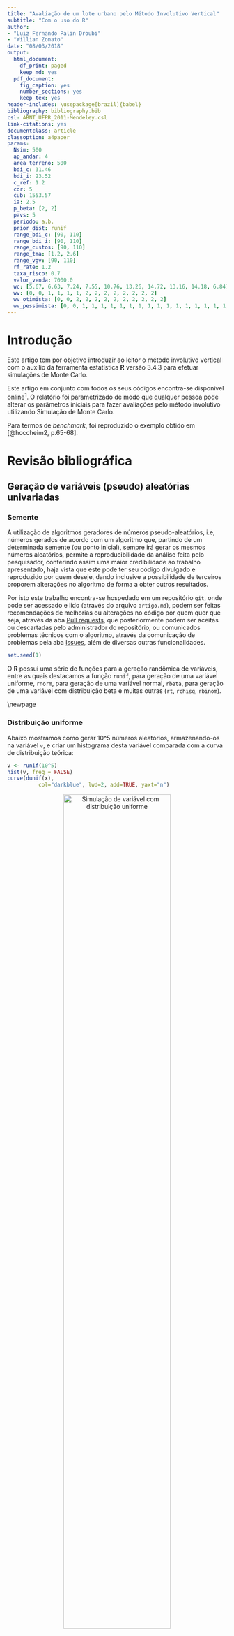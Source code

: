 ```yaml
---
title: "Avaliação de um lote urbano pelo Método Involutivo Vertical"
subtitle: "Com o uso do R"
author: 
- "Luiz Fernando Palin Droubi"
- "Willian Zonato"
date: "08/03/2018"
output:
  html_document:
    df_print: paged
    keep_md: yes
  pdf_document: 
    fig_caption: yes
    number_sections: yes
    keep_tex: yes
header-includes: \usepackage[brazil]{babel} 
bibliography: bibliography.bib
csl: ABNT_UFPR_2011-Mendeley.csl
link-citations: yes
documentclass: article
classoption: a4paper
params:
  Nsim: 500
  ap_andar: 4
  area_terreno: 500
  bdi_c: 31.46
  bdi_i: 23.52
  c_ref: 1.2
  cor: 5
  cub: 1553.57
  ia: 2.5
  p_beta: [2, 2]
  pavs: 5
  periodo: a.b.
  prior_dist: runif
  range_bdi_c: [90, 110]
  range_bdi_i: [90, 110]
  range_custos: [90, 110]
  range_tma: [1.2, 2.6]
  range_vgv: [90, 110]
  rf_rate: 1.2
  taxa_risco: 0.7
  valor_venda: 7000.0
  wc: [5.67, 6.63, 7.24, 7.55, 10.76, 13.26, 14.72, 13.16, 14.18, 6.84]
  wv: [0, 0, 1, 1, 1, 1, 2, 2, 2, 2, 2, 2, 2, 2]
  wv_otimista: [0, 0, 2, 2, 2, 2, 2, 2, 2, 2, 2, 2]
  wv_pessimista: [0, 0, 1, 1, 1, 1, 1, 1, 1, 1, 1, 1, 1, 1, 1, 1, 1, 1, 1, 1, 1, 1]
---
```








# Introdução

Este artigo tem por objetivo introduzir ao leitor o método involutivo vertical com o auxílio da ferramenta estatística **R** versão 3.4.3 para efetuar simulações de Monte Carlo.

Este artigo em conjunto com todos os seus códigos encontra-se disponível online[^1]. O relatório foi parametrizado de modo que qualquer pessoa pode alterar os parâmetros iniciais para fazer avaliações pelo método involutivo utilizando Simulação de Monte Carlo.

Para termos de *benchmark*, foi reproduzido o exemplo obtido em [@hoccheim2, p.65-68].

# Revisão bibliográfica

## Geração de variáveis (pseudo) aleatórias univariadas

### Semente

A utilização de algoritmos geradores de números pseudo-aleatórios, i.e, números gerados de acordo com um algoritmo que, partindo de um determinada semente (ou ponto inicial), sempre irá gerar os mesmos números aleatórios, permite a reproducibilidade da análise feita pelo pesquisador, conferindo assim uma maior credibilidade ao trabalho apresentado, haja vista que este pode ter seu código divulgado e reproduzido por quem deseje, dando inclusive a possibilidade de terceiros proporem alterações no algoritmo de forma a obter outros resultados.

Por isto este trabalho encontra-se hospedado em um repositório `git`, onde pode ser acessado e lido (através do arquivo `artigo.md`), podem ser feitas  recomendações de melhorias ou alterações no código por quem quer que seja, através da aba [Pull requests](https://github.com/lfpdroubi/involutivo_vertical/pulls), que posteriormente podem ser aceitas ou descartadas pelo administrador do repositório, ou comunicados problemas técnicos com o algoritmo, através da comunicação de problemas pela aba [Issues](https://github.com/lfpdroubi/involutivo_vertical/issues), além de diversas outras funcionalidades.

[^1]: [https://github.com/lfpdroubi/involutivo_vertical](https://github.com/lfpdroubi/involutivo_vertical)


```r
set.seed(1)
```

O **R** possui uma série de funções para a geração randômica de variáveis, entre as quais destacamos a função `runif`, para geração de uma variável uniforme, `rnorm`, para geração de uma variável normal, `rbeta`, para geração de uma variável com distribuição beta e muitas outras (`rt`, `rchisq`, `rbinom`).

\newpage

### Distribuição uniforme

Abaixo mostramos como gerar 10^5 números aleatórios, armazenando-os na variável `v`, e criar um histograma desta variável comparada com a curva de distribuição teórica:


```r
v <- runif(10^5)
hist(v, freq = FALSE)
curve(dunif(x),
          col="darkblue", lwd=2, add=TRUE, yaxt="n")
```

<div class="figure" style="text-align: center">
<img src="images/runif-1.png" alt="Simulação de variável com distribuição uniforme" width="70%" />
<p class="caption">Simulação de variável com distribuição uniforme</p>
</div>

### Distribuição normal

O mesmo procedimento pode ser feito para a distribuição normal, onde deve-se definir uma valor para a média (`mean = 10`) e o desvio-padrão (`sd = 2`) dos dados simulados.


```r
v <- rnorm(10^5, mean = 10, sd = 2)
hist(v, freq = FALSE)
curve(dnorm(x, mean = 10, sd = 2), 
          col="darkblue", lwd=2, add=TRUE, yaxt="n")
```

<div class="figure" style="text-align: center">
<img src="images/rnorm-1.png" alt="Simulação de variável com distribuição normal" width="70%" />
<p class="caption">Simulação de variável com distribuição normal</p>
</div>

### Distribuição beta

Para a geração de variáveis com distribuição beta, basta informa os parâmetros de forma da mesma, através dos argumentos `shape1` e` shape2`:


```r
v <- rbeta(10^5, shape1 = 4, shape2 = 4)
hist(v, freq = FALSE)
curve(dbeta(x, 4, 4), 
          col="darkblue", lwd=2, add=TRUE, yaxt="n")
```

<div class="figure" style="text-align: center">
<img src="images/rbeta1-1.png" alt="Simulação de variável com distribuição beta (fatores de forma iguais a 4)" width="70%" />
<p class="caption">Simulação de variável com distribuição beta (fatores de forma iguais a 4)</p>
</div>

No caso da distribuição beta a escolha dos parâmetros deve ser criteriosa, haja vista que a mesma pode assumir as mais diferentes formas. Por exemplo, a distribuição beta com parâmetros de forma iguais a 1 é equivalente à distribuição uniforme


```r
v <- rbeta(10^5, shape1 = 1, shape2 = 1)
hist(v, freq = FALSE)
curve(dunif(x),
          col="darkblue", lwd=2, add=TRUE, yaxt="n")
```

<div class="figure" style="text-align: center">
<img src="images/rbeta2-1.png" alt="Simulação de variável com distribuição beta (fatores de forma iguais a 1)" width="70%" />
<p class="caption">Simulação de variável com distribuição beta (fatores de forma iguais a 1)</p>
</div>

## Geração de variáveis aleatórias multivariadas

### Distribuição normal multivariada

Abaixo demonstramos com simular `n` variáveis aleatórias **independentes** de uma distribuição normal multivariada, assim como obter seus gráficos tridimensionais. Para as simulações podem ser utilizadas a função `mvrnorm`, disponível dentro do pacote `MASS`[-@MASS].


```r
library(MASS)
# Geração
bivn <- mvrnorm(10^5, mu = c(0, 0), Sigma = diag(2))

# Gráficos
par(mfrow = c(2, 3))
# now we do a kernel density estimate
bivn.kde <- kde2d(bivn[,1], bivn[,2], n = 50)

# now plot your results
contour(bivn.kde)
image(bivn.kde)

# fancy contour with image
image(bivn.kde); contour(bivn.kde, add = T)

# fancy perspectives
persp(bivn.kde, phi = 45, theta = 30)
persp(bivn.kde, phi = 45, theta = 30, shade = .1, border = NA)
```

<div class="figure" style="text-align: center">
<img src="images/mvrnorm-1.png" alt="Simulação de variáveis independentes com distribuição normal multivariada" width="70%" />
<p class="caption">Simulação de variáveis independentes com distribuição normal multivariada</p>
</div>

A independência das variáveis foi estabelecida acima através do argumento `Sigma` da função `mvrnorm`, onde estabelecemos uma matriz diagonal de duas dimensões (`diag(2)`).

A matriz de covariância dos dados simulados pode ser verificada como exibimos abaixo:


```r
COV <- cov(bivn)
row.names(COV) <- c("V1", "V2")
colnames(COV) <- c("V1", "V2")
COV %>% kable(format = ifelse(type == "html", "markdown", type),
              caption = "Matriz de correlação verificada", 
              digits = 3,
              booktabs = TRUE) %>%
  kable_styling(bootstrap_options = "striped", 
                full_width = FALSE)
```



|   |     V1|     V2|
|:--|------:|------:|
|V1 |  0.995| -0.002|
|V2 | -0.002|  0.997|

Para simular `n` vairáveis aleatórias **dependentes**, basta fornecermos uma matriz `Sigma` simétrica com os termos fora das diagonais fornecendo o coeficiente de correlação entre elas. Por exemplo:


|   |  V1|  V2|
|:--|---:|---:|
|V1 | 1.0| 0.5|
|V2 | 0.5| 1.0|



```r
# Geração
bivn <- mvrnorm(10^5, mu = c(0, 0), Sigma =  S)

# Gráficos
par(mfrow = c(2, 3))
# now we do a kernel density estimate
bivn.kde <- kde2d(bivn[,1], bivn[,2], n = 50)

# now plot your results
contour(bivn.kde)
image(bivn.kde)

# fancy contour with image
image(bivn.kde); contour(bivn.kde, add = T)

# fancy perspectives
persp(bivn.kde, phi = 45, theta = 30)
persp(bivn.kde, phi = 45, theta = 30, shade = .1, border = NA)
```

<div class="figure" style="text-align: center">
<img src="images/mvnormdep-1.png" alt="Simulação de variáveis dependentes ($\rho = 0,5$) com distribuição normal multivariada" width="70%" />
<p class="caption">Simulação de variáveis dependentes ($\rho = 0,5$) com distribuição normal multivariada</p>
</div>


### Distribuição de Dirichlet

A simulação de dados multivariados da distribuição de Dirichlet, que é uma versão generalização multivariada da distribuição beta, pode ser feita através da função `rdirichlet`, do pacote `LearnBayes`[@LearnBayes]:


```r
# Geração
m <- rdirichlet(10^2, par = c(1, 1))
dir.kde <- kde2d(m[,1], m[,2], n = 50)

# Gráficos
par(mfrow = c(2, 3))
# now plot your results
contour(dir.kde)
image(dir.kde)
persp(dir.kde, phi = 45, theta = 30)

# fancy contour with image
image(dir.kde); contour(dir.kde, add = T)

# fancy perspective
persp(dir.kde, phi = 45, theta = 30, shade = .1, border = NA)
```

<div class="figure" style="text-align: center">
<img src="images/dirichlet-1.png" alt="Simulação de distribuição Dirichlet - parâmetros iguais a 1" width="70%" />
<p class="caption">Simulação de distribuição Dirichlet - parâmetros iguais a 1</p>
</div>

### Simulação de variáveis aleatórias dependentes usando Copulas

Para a simulação de variáveis dependentes de quaisquer distribuições, a utilização do Método Copulas é interessante. Há alguns pacotes que implementam este método, como o pacote `simstudy`[-simstudy], cuja utilização para o método Copulas pode ser vista em @Copulas. Mas o método também pode ser facilmente implementado com as funções básicas apresentadas até aqui[ver @econometrics].

O método consiste em primeiramente gerar `n` variaveis aleatórias dependentes com a função normal multivariada, transformar estas variáveis brutas em `n` vetores de probabilidades normal através da função `pnorm` e finalmente transformar estes vetores de probabilidades normais em vetores de quantis da distribuição desejada.

Uma versão personalizada deste método com foco na aplicação do Método de Monte Carlo à avaliação de imóveis pelo método involutivo foi elaborada por este autor e encontra-se disponível através da função `vpl_sim` do pacote `appraiseR`[^4][@appraiseR].

[^4]: Ver [https://github.com/lfpdroubi/appraiseR](https://github.com/lfpdroubi/appraiseR)

# Estudo de Caso

## Dados Preliminares

Trata-se de avaliar pelo método involutivo um terreno com área de 500 m^2, cujos estudos de mercado indicam que o melhor aproveitamento para este terreno é a construção de um prédio residencial. Considerando-se o máximo aproveitamento possível (o índice de aproveitamento do terreno é 2.5), pode-se construir 20 apartamentos com área total de 75 m^2 cada um, num prédio de 6 pisos (5 + 1). 

## Previsão de Receitas ou Valor Global de Vendas (VGV) e velocidade de vendas

O Produto Geral de Vendas (Pgv) ou Valor Global de Vendas (VGV) é o Produto de vendas total do empreendimento hipotético.

O preço de venda praticado pelo mercado na região do imóvel é de R\$ 7.000,00/ m^2, o que gera um vgv de R\$ 10.500.000,00. 

Já o cronograma de venda foi estimado bimestralmente como mostrado abaixo:


|        |   |   |   |   |   |   |    |    |    |    |    |    |    |    |
|:-------|:--|:--|:--|:--|:--|:--|:---|:---|:---|:---|:---|:---|:---|:---|
|Periodo |0  |1  |2  |3  |4  |5  |6   |7   |8   |9   |10  |11  |12  |13  |
|Vendas  |0% |0% |5% |5% |5% |5% |10% |10% |10% |10% |10% |10% |10% |10% |

## Custos de Construção e Cronograma Financeiro

Estima-se que o custo de construção seja 120\% do CUB R8N, que no momento é de R\$ 1.553,57/ m^2, de maneira então que o custo de referência será de R\$ 1.864,28/ m^2, totalizando R\$ 2.796.426,00. 

O cronograma financeiro da construção foi estimado bimestralmente como mostrado a baixo:


|        |      |      |      |      |       |       |       |       |       |      |
|:-------|:-----|:-----|:-----|:-----|:------|:------|:------|:------|:------|:-----|
|Periodo |0     |1     |2     |3     |4      |5      |6      |7      |8      |9     |
|Custos  |5.67% |6.63% |7.24% |7.55% |10.76% |13.26% |14.72% |13.16% |14.18% |6.84% |

## Taxa mínima de atratividade (TMA)

A taxa mínima de atratividade do empreendimento foi calculada levando em consideração a taxa livre de risco do mercado, atualmente em 1,20\% a.b. e a taxa de risco do empreendimento, adotada 0,70\% a.b., resultando numa TMA de 1,91\% a.b..

## Fluxo de Caixa Provável do Empreendimento

O Fluxo de Caixa do Empreendimento pode ser visto abaixo:


| Periodo|       FCV|        FCI| Corretagem| BDI_Incorporador|         FCL| fator_VP| FCL_descontado|
|-------:|---------:|----------:|----------:|----------------:|-----------:|--------:|--------------:|
|       0|         0| -208.439,5|          0|                0| -208.439,50|     1,00|    -208.439,50|
|       1|         0| -243.730,8|          0|                0| -243.730,84|     0,98|    -239.166,59|
|       2|   525.000| -266.155,5|    -26.250|         -123.480|  109.114,45|     0,96|     105.066,03|
|       3|   525.000| -277.551,7|    -26.250|         -123.480|   97.718,29|     0,94|      92.330,65|
|       4|   525.000| -395.557,1|    -26.250|         -123.480|  -20.287,14|     0,93|     -18.809,66|
|       5|   525.000| -487.461,7|    -26.250|         -123.480| -112.191,68|     0,91|    -102.072,97|
|       6| 1.050.000| -541.133,9|    -52.500|         -246.960|  209.406,07|     0,89|     186.951,67|
|       7| 1.050.000| -483.785,5|    -52.500|         -246.960|  266.754,50|     0,88|     233.690,94|
|       8| 1.050.000| -521.282,5|    -52.500|         -246.960|  229.257,45|     0,86|     197.080,47|
|       9| 1.050.000| -251.450,8|    -52.500|         -246.960|  499.089,18|     0,84|     421.006,02|
|      10| 1.050.000|        0,0|    -52.500|         -246.960|  750.540,00|     0,83|     621.260,89|
|      11| 1.050.000|        0,0|    -52.500|         -246.960|  750.540,00|     0,81|     609.626,77|
|      12| 1.050.000|        0,0|    -52.500|         -246.960|  750.540,00|     0,80|     598.210,52|
|      13| 1.050.000|        0,0|    -52.500|         -246.960|  750.540,00|     0,78|     587.008,06|

## Valor Presente Líquido (VPL) Provável



De acordo com o observado no fluxo de caixa acima, o VPL do empreendimento é a soma da coluna do Fluxo de Caixa Líquido descontado -- da taxa de juros mínima de atratividade, ou seja, o VPL é **R\$ 3.083.743,30**. 

## Análises de Sensibilidade

### Sensibilidade em relação à taxa mínima de atratividade

Em relação à taxa mínima de atratividade (TMA), a consideraremos variando entre o valor mínimo de 1,20\% a.b. para o cenário otimista e o valor máximo de 2,60\% a.b., no cenário pessimista.


|Situacao   |   TMA|       VPL| Variacao|
|:----------|-----:|---------:|--------:|
|Pessimista | 0,026| 2.852.118|   -0,076|
|Provavel   | 0,019| 3.086.672|    0,000|
|Otimista   | 0,012| 3.341.070|    0,082|

### Sensibilidade em relação ao custo de construção do empreendimento

Em relação ao custo do empreendimento, consideraremos uma variação no custo de construção (antes do BDI do construtor) entre 90\% e 110\% do custo provável.


|Situacao   |        CC|       VPL| Variacao|
|:----------|---------:|---------:|--------:|
|Pessimista | 2.516.783| 3.418.098|     0,11|
|Provavel   | 2.796.426| 3.083.743|     0,00|
|Otimista   | 3.076.069| 2.749.389|    -0,11|

### Sensibilidade em relação ao BDI do Construtor

Em relação ao BDI do Construtor, consideraremos uma variação entre 90\% e 110\% do BDI provável.


|Situacao   | BDI_Construtor|       VPL| Variacao|
|:----------|--------------:|---------:|--------:|
|Pessimista |           0,35| 3.003.728|    -0,03|
|Provavel   |           0,31| 3.083.743|     0,00|
|Otimista   |           0,28| 3.163.758|     0,03|

### Sensibilidade em relação ao valor de venda do empreendimento

Em relação às vendas, consideraremos uma variação entre 90\% e 110\% do vgv provável.


|Situacao   |     Vendas|       VPL| Variacao|
|:----------|----------:|---------:|--------:|
|Pessimista |  9.450.000| 2.441.015|    -0,21|
|Provavel   | 10.500.000| 3.083.743|     0,00|
|Otimista   | 11.550.000| 3.726.472|     0,21|


### Sensibilidade em relação ao BDI do Incorporador

Em relação ao BDI do Incorporador, consideraremos uma variação entre 90~\% e 110\% do BDI provável.


|Situacao   | BDI_Incorporador|       VPL| Variacao|
|:----------|----------------:|---------:|--------:|
|Pessimista |             0,26| 2.872.258|    -0,07|
|Provavel   |             0,24| 3.083.743|     0,00|
|Otimista   |             0,21| 3.295.229|     0,07|

## Sensibilidade em relação à velocidade de vendas do empreendimento

Quanto à velocidade de vendas, consideraremos que as vendas podem ser feitas, num cenário pessimista, na seguinte velocidade:


------------- ---- ---- ---- ---- ---- ---- ---- ---- ---- ---- ---- ---- ----
 **Periodo**   0    1    2    3    4    5    6    7    8    9    10   11   12 

 **Vendas**    0%   0%   5%   5%   5%   5%   5%   5%   5%   5%   5%   5%   5% 
------------- ---- ---- ---- ---- ---- ---- ---- ---- ---- ---- ---- ---- ----

Table: Velocidade de Vendas -- Cenário Pessimista (continued below)

 
------------- ---- ---- ---- ---- ---- ---- ---- ---- ----
 **Periodo**   13   14   15   16   17   18   19   20   21 

 **Vendas**    5%   5%   5%   5%   5%   5%   5%   5%   5% 
------------- ---- ---- ---- ---- ---- ---- ---- ---- ----

Já para o cenário otimista em relação à velocidade de vendas, foi considerada a seguinte hipótese:


|        |   |   |    |    |    |    |    |    |    |    |    |    |
|:-------|:--|:--|:---|:---|:---|:---|:---|:---|:---|:---|:---|:---|
|Periodo |0  |1  |2   |3   |4   |5   |6   |7   |8   |9   |10  |11  |
|Vendas  |0% |0% |10% |10% |10% |10% |10% |10% |10% |10% |10% |10% |


|Situacao   |VV         |       VPL| Variacao|
|:----------|:----------|---------:|--------:|
|Pessimista |Pessimista | 2.731.317|    -0,11|
|Provavel   |Provavel   | 3.083.743|     0,00|
|Otimista   |Otimista   | 3.303.815|     0,07|

### Análise gráfica de sensibilidade

Na figura \ref{s_plots} são mostrados os gráficos para as análises de sensibilidade efetuadas acima.

<div class="figure" style="text-align: center">
<img src="images/s_plots-1.png" alt="\label{s_plots}Análise de Sensibilidade Gráfica" width="70%" />
<p class="caption">\label{s_plots}Análise de Sensibilidade Gráfica</p>
</div>

Com os gráficos alinhados, e todos com os mesmos limites de escala em relação ao VPL, é fácil perceber a maior ou menor influência das diferentes variáveis na composição final do VPL.

Nota-se que, para esta análise, a variação do VGV -- ou melhor, uma variação no valor unitário de venda -- tem um maior impacto

## Análise de Cenários

Foram analisados três cenários: o pessimista, o mais provável e o otimista.

Para cada cenário foi calculado um Fluxo de Caixa de Vendas, um Fluxo de Caixa de Investimentos e um Fluxo de Caixa Líquido, de onde foram obtidos os VPL's para cada cenário.

### Cenário Pessimista

No cenário pessimista, o Fluxo de Caixa de Vendas foi elaborado considerando-se um valor de 90\%  do VGV Provável, em conjunto com o fluxo de vendas pessimista, como pode ser visto em [Sensibilidade em relação à velocidade de vendas do empreendimento]. Já o Fluxo de Caixa de Investimentos foi calculado considerando-se o valor de 110\% do Custo de Construção Provável e com BDI do Construtor com valor de 110\% do BDI Provável do Construtor. Finalmente, para o Fluxo de Caixa Líquido, foi considerado um valor de 110\% do BDI Provável do Incorporador e uma taxa mínima de atratividade de 2.6\%.


| Periodo|     FCV|      FCI| Corretagem| BDI_Incorporador|      FCL| fator_VP| FCL_descontado|
|-------:|-------:|--------:|----------:|----------------:|--------:|--------:|--------------:|
|       0|       0| -234.770|          0|                0| -234.770|     1,00|       -234.770|
|       1|       0| -274.520|          0|                0| -274.520|     0,97|       -267.563|
|       2| 472.500| -299.777|    -23.625|         -122.245|   26.852|     0,95|         25.509|
|       3| 472.500| -312.613|    -23.625|         -122.245|   14.017|     0,93|         12.978|
|       4| 472.500| -445.526|    -23.625|         -122.245| -118.896|     0,90|       -107.294|
|       5| 472.500| -549.040|    -23.625|         -122.245| -222.410|     0,88|       -195.622|
|       6| 472.500| -609.492|    -23.625|         -122.245| -282.863|     0,86|       -242.489|
|       7| 472.500| -544.899|    -23.625|         -122.245| -218.270|     0,84|       -182.373|
|       8| 472.500| -587.133|    -23.625|         -122.245| -260.503|     0,81|       -212.146|
|       9| 472.500| -283.215|    -23.625|         -122.245|   43.415|     0,79|         34.460|
|      10| 472.500|        0|    -23.625|         -122.245|  326.630|     0,77|        252.687|
|      11| 472.500|        0|    -23.625|         -122.245|  326.630|     0,75|        246.283|
|      12| 472.500|        0|    -23.625|         -122.245|  326.630|     0,73|        240.042|
|      13| 472.500|        0|    -23.625|         -122.245|  326.630|     0,72|        233.959|
|      14| 472.500|        0|    -23.625|         -122.245|  326.630|     0,70|        228.030|
|      15| 472.500|        0|    -23.625|         -122.245|  326.630|     0,68|        222.252|
|      16| 472.500|        0|    -23.625|         -122.245|  326.630|     0,66|        216.620|
|      17| 472.500|        0|    -23.625|         -122.245|  326.630|     0,65|        211.130|
|      18| 472.500|        0|    -23.625|         -122.245|  326.630|     0,63|        205.780|
|      19| 472.500|        0|    -23.625|         -122.245|  326.630|     0,61|        200.565|
|      20| 472.500|        0|    -23.625|         -122.245|  326.630|     0,60|        195.483|
|      21| 472.500|        0|    -23.625|         -122.245|  326.630|     0,58|        190.529|

### Cenário Provável

Os resultados para o cenário provável podem ser encontrados em [Fluxo de Caixa Provável do Empreendimento].

### Cenário Otimista

No cenário otimista, o Fluxo de Caixa de Vendas foi elaborado considerando-se um valor de 110\% do VGV Provável, em conjunto com o fluxo de vendas otimista, como pode ser visto em [Sensibilidade em relação à velocidade de vendas do empreendimento]. Já o Fluxo de Caixa de Investimentos foi calculado considerando-se o valor de 90\% do Custo de Construção Provável e com BDI do Construtor com valor de 90\% do BDI Provável do Construtor. Finalmente, para o Fluxo de Caixa Líquido, foi considerado um valor de 90\% do BDI Provável do Incorporador e uma taxa mínima de atratividade de 1.2\%.


| Periodo|       FCV|      FCI| Corretagem| BDI_Incorporador|      FCL| fator_VP| FCL_descontado|
|-------:|---------:|--------:|----------:|----------------:|--------:|--------:|--------------:|
|       0|         0| -183.106|          0|                0| -183.106|     1,00|       -183.106|
|       1|         0| -214.108|          0|                0| -214.108|     0,99|       -211.569|
|       2| 1.155.000| -233.808|    -57.750|         -244.490|  618.952|     0,98|        604.360|
|       3| 1.155.000| -243.819|    -57.750|         -244.490|  608.941|     0,96|        587.535|
|       4| 1.155.000| -347.482|    -57.750|         -244.490|  505.278|     0,95|        481.735|
|       5| 1.155.000| -428.217|    -57.750|         -244.490|  424.543|     0,94|        399.962|
|       6| 1.155.000| -475.366|    -57.750|         -244.490|  377.394|     0,93|        351.327|
|       7| 1.155.000| -424.987|    -57.750|         -244.490|  427.772|     0,92|        393.504|
|       8| 1.155.000| -457.927|    -57.750|         -244.490|  394.833|     0,91|        358.896|
|       9| 1.155.000| -220.890|    -57.750|         -244.490|  631.870|     0,90|        567.548|
|      10| 1.155.000|        0|    -57.750|         -244.490|  852.760|     0,89|        756.870|
|      11| 1.155.000|        0|    -57.750|         -244.490|  852.760|     0,88|        747.896|

### Valor Presente Líquido dos diversos cenários


```r
vpl_pessimista <- sum(FC_pessimista$FCL_descontado)
vpl_otimista <- sum(FC_otimista$FCL_descontado)
```

O VPL para o cenário mais pessimista é de **R\$ 1.274.048,49** e para o cenário mais otimista, de **R\$ 4.854.959,22**.

## Simulações


```r
ranges <- list(vgv = range_vgv, 
               cc = range_custos, 
               bdi_i = range_bdi_i, 
               bdi_c = range_bdi_c)
variables <- list(vgv = vgv, wv = wv, cc = cc, wc = wc, 
                  bdi_i = bdi_i, bdi_c = bdi_c, cor = cor, 
                  tma = tma)
```

### Simulação de Monte Carlo com distribuição uniforme

Foram realizadas 500 simulações com a distribuição uniforme, utilizando-se como variáveis aleatórias o Valor Global de Vendas, o Custo de Construção, o BDI do Construtor e o BDI do Incorporador. As demais variáveis (Velocidade de Vendas, Cronograma de Desembolsos da Construção, Corretagens e Taxa Mínima de Atratividade) foram consideradas fixas, com os valores prováveis já mencionados anteriormente. Foram consideradas três diferentes hipóteses em relação à dependência (ou correlação) entre as variáveis: dependência total, dependência parcial e independência total entre as variáveis aleatórias.

#### A distribuição uniforme

A distribuição uniforme é a mais simples distribuição contínua. Tem como característica ter probabilidades de ocorrência igual para todo o intervalo em que ela é definida.

É muito utilizada na inferência Bayesiana como distribuição a priori, quando não se tem motivos ou dados para se acreditar que uma população tenha uma distribuição diferente da uniforme. Como a distribuição uniforme não penaliza nem prioriza quaisquer valores dentro de um intervalo, ela é considerada a melhor distribuição *a priori* quando não se sabe como uma variável se comporta dentro deste intervalo. Posteriormente, com a realização de pesquisas, pode-se encontrar uma distribuição diferente da uniforme para a distribuição *a posteriori*.

#### Variáveis totalmente dependentes

A simulação da dependência total das variáveis pode ser feita através da construção de uma matriz de covariancia como vista abaixo:


|      | vgv| cc| bdi_i| bdi_c|
|:-----|---:|--:|-----:|-----:|
|vgv   |   1| -1|    -1|    -1|
|cc    |  -1|  1|     1|     1|
|bdi_i |  -1|  1|     1|     1|
|bdi_c |  -1|  1|     1|     1|


```r
vpl_unif100 <- vpl_sim(Nsim, ranges = ranges, variables = variables, 
                       distribution = "uniform", dependencia = dependencia100)
m_unif100 <- mean(vpl_unif100$vpl)
std_unif100 <- sd(vpl_unif100$vpl)
```

Baseados nas 500 simulações, o VPL esperado é igual o valor médio das simulações, ou seja, R\$ 3.033.769,44. 

A probabilidade que o VPL seja inferior a 85% da média pode ser calculado através do número de simulações com valor abaixo deste valor, dividido pelo número de simulações:


```r
sum(vpl_unif100$vpl < 0.85*mean(vpl_unif100$vpl))/Nsim
```

```
## [1] 0.34
```

Ou teoricamente, através da função densidade de probabilidade normal, com os parâmetros iguais aos da simulação, a saber, média de **3.033.769,44** e desvio padrão **746.342,73**:


```r
pnorm(0.85*mean(vpl_unif100$vpl), mean = mean(vpl_unif100$vpl), sd = sd(vpl_unif100$vpl))
```

```
## [1] 0.2710213
```

#### Variáveis parcialmente (50%) dependentes

Para simular a dependência parcial das variáveis foi montada uma matriz de covariancia como a abaixo:


|      |  vgv|   cc| bdi_i| bdi_c|
|:-----|----:|----:|-----:|-----:|
|vgv   |  1.0| -0.5|  -0.5|  -0.5|
|cc    | -0.5|  1.0|   0.5|   0.5|
|bdi_i | -0.5|  0.5|   1.0|   0.5|
|bdi_c | -0.5|  0.5|   0.5|   1.0|


```r
vpl_unif50 <- vpl_sim(Nsim, ranges = ranges, variables = variables,
                  distribution = "uniform", dependencia = dependencia50)
m_unif50 <- mean(vpl_unif50$vpl)
std_unif50 <- sd(vpl_unif50$vpl)
```

Baseados nas 500 simulações, o VPL esperado é igual o valor médio das simulações, ou seja, R\$ 3.076.418,43. 

A probabilidade que o VPL seja inferior a 85\% da média pode ser calculado através do número de simulações com valor abaixo deste valor, dividido pelo número de simulações:


```r
sum(vpl_unif50$vpl < 0.85*mean(vpl_unif50$vpl))/Nsim
```

```
## [1] 0.244
```

Ou teoricamente, através da função densidade de probabilidade normal, com os parâmetros iguais aos da simulação, a saber, média de **3.076.418,43** e desvio padrão **588.547,29**:


```r
pnorm(0.85*mean(vpl_unif50$vpl), mean = mean(vpl_unif50$vpl), sd = sd(vpl_unif50$vpl))
```

```
## [1] 0.2164993
```

#### Variáveis totalmente independentes 

Para a simulação com variáveis totalmente independentes, constrói-se uma matriz diagonal de correlação, como pode ser vista abaixo:


|      | vgv| cc| bdi_i| bdi_c|
|:-----|---:|--:|-----:|-----:|
|vgv   |   1|  0|     0|     0|
|cc    |   0|  1|     0|     0|
|bdi_i |   0|  0|     1|     0|
|bdi_c |   0|  0|     0|     1|


Baseados nas 500 simulações, o VPL esperado é igual o valor médio das simulações, ou seja, R\$ 3.107.640,50. 

A probabilidade que o VPL seja inferior a 85\% da média pode ser calculado através do número de simulações com valor abaixo deste valor, dividido pelo número de simulações:


```r
sum(vpl_unif$vpl < 0.85*mean(vpl_unif$vpl))/Nsim
```

```
## [1] 0.168
```

Ou teoricamente, através da função densidade de probabilidade normal, com os parâmetros iguais aos da simulação, a saber, média de **3.107.640,50** e desvio padrão **443.892,34**:


```r
pnorm(0.85*mean(vpl_unif$vpl), mean = mean(vpl_unif$vpl), sd = sd(vpl_unif$vpl))
```

```
## [1] 0.1468284
```

#### Gráficos

<div class="figure" style="text-align: center">
<img src="images/histogramasuniforme-1.png" alt="Gráficos -- Distribuição \emph{a priori}: uniforme" width="70%" />
<p class="caption">Gráficos -- Distribuição \emph{a priori}: uniforme</p>
</div>


### Simulação de Monte Carlo com distribuição beta

Da mesma maneira explicada na seção anterior, realizamos 500 simulações com a distribuição beta. Neste caso, adotamos como parâmetros da distribuição beta os fatores $\alpha$ e $\beta$ iguais a 2 e 2, respectivamente.

#### A distribuição beta

A distribuição beta está definida no intervalo (0,1) e pode assumir diferentes formas dentro deste intervalo, motivo pelo qual a distribuição beta é um modelo conveniente para prever o comportamento aleatório de porcentagens e proporções. Dependendo dos fatores de forma $\alpha$ e $\beta$ adotados. Quando os valor de $\alpha$ e $\beta$ são simultaneamente iguais a 1, a distribuição beta toma a forma da distribuição uniforme no intervalo (0,1). Mas a distribuição beta pode tomar uma variedade de formas para outros valores de $\alpha$ e $\beta$, alguns dos quais podem ser vistos abaixo:

<div class="figure" style="text-align: center">
<img src="images/variasbeta-1.png" alt="Gráficos Distribuição beta -- vários fatores de forma" width="70%" />
<p class="caption">Gráficos Distribuição beta -- vários fatores de forma</p>
</div>

É normalmente utilizada na inferência Bayesiana como distribuição a priori, onde os parâmetros $\alpha$ e $\beta$ são inicialmente estimados e posteriormente atualizados de acordo com os resultados de pesquisas.

Na inferência Bayesiana, os parâmetros podem ser inicialmente estimados de acordo com o conhecimento empírico prévio do especialista. Como exemplo, imagine que um orçamentista deseje testar se o Custo Unitário Básico (CUB) divulgado pelo SINDUSCON/SC para um determinado padrão de construção é uma boa estimativa para o custo médio das obras daquele padrão no seu município. O orçamentista experiente estima que os custos de construção das obras daquele padrão se situem entre 90% e 110% do CUB e, inicialmente, pensa que o CUB é sim um bom estimador dos custos de construção para o seu município, por isto ele prevê que 50% das obras daquele padrão tenham custo de construção menor ou igual ao CUB, enquanto as outras 50% a superem. Ainda, o especialista prevê que, para aquele padrão, apenas 10% das obras tenham custo abaixo de 95% do CUB (ou seja, se encontrem no primeiro quartil).



Isto equivale a dizer que o especialista pode utilizar uma distribuição beta como a mostrada abaixo como uma distribuição a priori do custo das obras no seu município:


```r
beta_area(0, 0.25, c(3.09, 3.09))
```

<div class="figure" style="text-align: center">
<img src="images/beta_area-1.png" alt="Distribuição Beta: obtenção dos fatores de forma à partir das proporções imaginadas \emph{a priori}" width="70%" />
<p class="caption">Distribuição Beta: obtenção dos fatores de forma à partir das proporções imaginadas \emph{a priori}</p>
</div>

Posteriormente, o orçamentista realiza uma pesquisa com 20 obras de construtoras locais e verifica que apenas 7 tiveram custo inferior ao CUB. Com estes dados, o especialista deve atualizar a sua distribuição de probabilidade a priori, obtendo uma distribuição a posteriori que se compara com a distribuição a priori da seguinte maneira:


```r
data <- c(13, 7)
post_par <- prior_par + data
beta_prior_post(prior_par, post_par)
```

<div class="figure" style="text-align: center">
<img src="images/betapriorpost-1.png" alt="Distribuição Beta \emph{a posteriori} -- atualização da forma à partir de pesquisas." width="70%" />
<p class="caption">Distribuição Beta \emph{a posteriori} -- atualização da forma à partir de pesquisas.</p>
</div>

Este processo pode ser repetido continuamente, com a distribuição a posteriori tornando-se a nova distribuição a priori e realizando-se nova pesquisa.

#### Dependência Total



A probabilidade que o VPL seja inferior a 85\% da média pode ser calculado através do número de simulações com valor abaixo deste valor, dividido pelo número de simulações:


```r
sum(vpl_beta2_100$vpl < 0.85*mean(vpl_beta2_100$vpl))/Nsim
```

```
## [1] 0.222
```

Ou teoricamente, através da função densidade de probabilidade normal, com os parâmetros iguais aos da simulação, a saber, média de **3.065.854,04** e desvio padrão **556.617,97**:


```r
pnorm(0.85*mean(vpl_beta2_100$vpl), mean = mean(vpl_beta2_100$vpl), 
      sd = sd(vpl_beta2_100$vpl))
```

```
## [1] 0.2043452
```

#### Dependência Parcial



A probabilidade que o VPL seja inferior a 85\% da média pode ser calculado através do número de simulações com valor abaixo deste valor, dividido pelo número de simulações:


```r
sum(vpl_beta2_50$vpl < 0.85*mean(vpl_beta2_50$vpl))/Nsim
```

```
## [1] 0.172
```

Ou teoricamente, através da função densidade de probabilidade normal, com os parâmetros iguais aos da simulação, a saber, média de **3.098.159,42** e desvio padrão **478.484,08**:


```r
pnorm(0.85*mean(vpl_beta2_50$vpl), mean = mean(vpl_beta2_50$vpl), 
      sd = sd(vpl_beta2_50$vpl))
```

```
## [1] 0.1657139
```

#### Independência Total



A probabilidade que o VPL seja inferior a 85\% da média pode ser calculado através do número de simulações com valor abaixo deste valor, dividido pelo número de simulações:


```r
sum(vpl_beta2$vpl < 0.85*mean(vpl_beta2$vpl))/Nsim
```

```
## [1] 0.092
```

Ou teoricamente, através da função densidade de probabilidade normal, com os parâmetros iguais aos da simulação, a saber, média de **3.073.671,40** e desvio padrão **339.347,82**:


```r
pnorm(0.85*mean(vpl_beta2$vpl), mean = mean(vpl_beta2$vpl), 
      sd = sd(vpl_beta2$vpl))
```

```
## [1] 0.08713072
```

#### Gráficos

<div class="figure" style="text-align: center">
<img src="images/histogramasbeta-1.png" alt="Gráficos -- Distribuição \emph{a priori}: Beta 2" width="70%" />
<p class="caption">Gráficos -- Distribuição \emph{a priori}: Beta 2</p>
</div>

#### Mudança de parâmetros da distribuição beta

No entanto, não há motivos para supor que as variáveis aleatórias assumam uma distribuição beta com os parâmetros descritos na seção anterior.

Para efeito de comparação, abaixo efetuamos outra simulação, desta vez com parâmetros  $\alpha$ e $\beta$ iguais a 7 e 7, respectivamente, com variáveis aleatórias completamente independentes.



A probabilidade que o VPL seja inferior a 85\% da média pode ser calculado através do número de simulações com valor abaixo deste valor, dividido pelo número de simulações:


```r
mean(vpl_beta7$vpl < 0.85*mean(vpl_beta7$vpl))
```

```
## [1] 0.002
```

Ou teoricamente, através da função densidade de probabilidade normal, com os parâmetros iguais aos da simulação, a saber, média de 3.090.242,33 e desvio padrão 199.387,61:


```r
pnorm(0.85*mean(vpl_beta7$vpl), mean = mean(vpl_beta7$vpl), sd = sd(vpl_beta7$vpl))
```

```
## [1] 0.01004132
```

<div class="figure" style="text-align: center">
<img src="images/histbeta7-1.png" alt="Gráfico -- Distribuição \emph{a priori}: Beta 7 -- Independência Total" width="70%" />
<p class="caption">Gráfico -- Distribuição \emph{a priori}: Beta 7 -- Independência Total</p>
</div>


## Estatísticas descritivas


|            |      Min.|   1st Qu.|    Median|      Mean|   3rd Qu.|      Max.|
|:-----------|---------:|---------:|---------:|---------:|---------:|---------:|
|s_unif_100  | 1.830.675| 2.397.169| 2.977.241| 3.033.769| 3.704.561| 4.363.364|
|s_unif_50   | 1.879.921| 2.626.646| 3.096.904| 3.076.418| 3.538.888| 4.344.195|
|s_unif      | 1.977.606| 2.777.265| 3.113.936| 3.107.640| 3.441.087| 4.146.205|
|s_beta2_100 | 1.910.691| 2.658.857| 3.061.174| 3.065.854| 3.519.846| 4.327.316|
|s_beta2_50  | 1.890.117| 2.752.896| 3.079.547| 3.098.159| 3.459.430| 4.305.635|
|s_beta2     | 2.219.450| 2.833.522| 3.048.477| 3.073.671| 3.316.966| 4.067.581|
|s_beta7     | 2.557.123| 2.952.993| 3.091.660| 3.090.242| 3.227.009| 3.677.510|


|Distribuição |Dependência   |     Média| Desvio_Padrão|
|:------------|:-------------|---------:|-------------:|
|Uniforme     |Total         | 3.033.769|     746.342,7|
|Uniforme     |Parcial (50%) | 3.076.418|     588.547,3|
|Uniforme     |Independente  | 3.107.640|     443.892,3|
|Beta         |Total         | 3.065.854|     556.618,0|
|Beta         |Parcial (50%) | 3.098.159|     478.484,1|
|Beta         |Independente  | 3.073.671|     339.347,8|
|Beta         |Independente  | 3.090.242|     199.387,6|


# Conclusão

Como notamos nas últimas seções, o valor médio das simulações pouco se altera com a mudança das distribuições adotadas. No entanto, o desvio-padrão das simulações é alterado drasticamente com a mudança da distribuição ou dos parâmetros adotados para elas.

Pesquisas devem ser feitas no sentido de estimar parâmetros mais precisos de distribuição das variáveis envolvidas.

# Referências {-}
